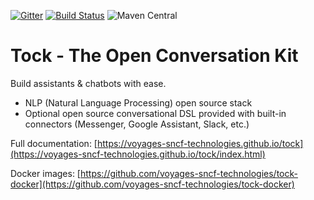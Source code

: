 [![Gitter](https://badges.gitter.im/tockchat/Lobby.svg)](https://gitter.im/tockchat/Lobby?utm_source=badge&utm_medium=badge&utm_campaign=pr-badge&utm_content=body_badge)
[![Build Status](https://travis-ci.org/voyages-sncf-technologies/tock.png)](https://travis-ci.org/voyages-sncf-technologies/tock)
![Maven Central](https://img.shields.io/maven-central/v/fr.vsct.tock/tock-root.svg)

# Tock - The Open Conversation Kit
 
Build assistants & chatbots with ease.

* NLP (Natural Language Processing) open source stack
* Optional open source conversational DSL provided with built-in connectors (Messenger, Google Assistant, Slack, etc.)
 
Full documentation: [https://voyages-sncf-technologies.github.io/tock](https://voyages-sncf-technologies.github.io/tock/index.html)
  
Docker images: [https://github.com/voyages-sncf-technologies/tock-docker](https://github.com/voyages-sncf-technologies/tock-docker)
 